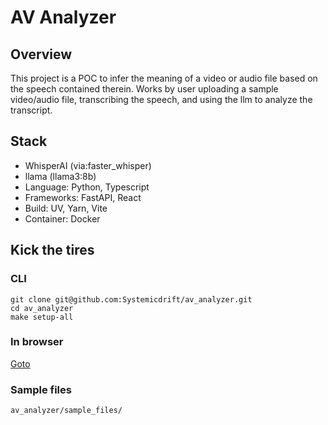 # AV Analyzer

## Overview

This project is a POC to infer the meaning of a video or audio file based on the speech contained therein. Works by user uploading a sample video/audio file, transcribing the speech, and using the llm to analyze the transcript.

## Stack
- WhisperAI (via:faster_whisper)
- llama (llama3:8b)
- Language: Python, Typescript
- Frameworks: FastAPI, React
- Build: UV, Yarn, Vite
- Container: Docker

## Kick the tires
### CLI
```
git clone git@github.com:Systemicdrift/av_analyzer.git
cd av_analyzer
make setup-all
```

### In browser
[Goto](http://localhost:3000/)

### Sample files
```av_analyzer/sample_files/```